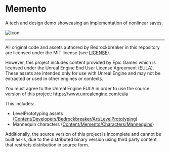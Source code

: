 # Memento

A tech and design demo showcasing an implementation of nonlinear saves.

![Icon](./Docs/Icon.png)

---

All original code and assets authored by Bedrockbreaker in this repository are licensed under the MIT license (see [LICENSE](./LICENSE)).

However, this project includes content provided by Epic Games which is licensed under the Unreal Engine End User License Agreement (EULA). These assets are intended only for use with Unreal Engine and may not be extracted or used in other engines or contexts.

You must agree to the Unreal Engine EULA in order to use the source version of this project:
https://www.unrealengine.com/eula

This includes:
- LevelPrototyping assets ([Content/Developers/Bedrockbreaker/Art/LevelPrototyping](./Content/Developers/Bedrockbreaker/Art/LevelPrototyping/))
- Mannequin characters ([Content/Memento/Characters/Mannequins](./Content/Memento/Characters/Mannequins/))

Additionally, the source version of this project is incomplete and cannot be built as-is, due to the distributed binary version using third party content that restricts distribution in source form.

